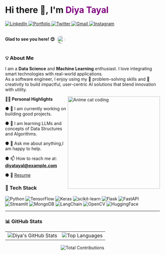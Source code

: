 <h1 align="left">Hi there 👋, I'm <span style="color:purple;">Diya Tayal</span></h1>


<p align="">
  <a href="https://linkedin.com/in/diyatayal">
    <img src="https://img.shields.io/badge/LinkedIn-blue?logo=linkedin&style=for-the-badge" alt="LinkedIn" />
  </a>
  <a href="https://portfolio-diya-3754.vercel.app/">
    <img src="https://img.shields.io/badge/Portfolio-000?style=for-the-badge&logo=firefox&logoColor=white" alt="Portfolio" />
  </a>
  <!-- Twitter (X) -->
<a href="https://twitter.com/yourusername">
  <img src="https://img.shields.io/badge/Twitter-1DA1F2?logo=twitter&style=for-the-badge" alt="Twitter" />
</a>

<!-- Gmail -->
<a href="mailto:diyatayal@example.com">
  <img src="https://img.shields.io/badge/Gmail-D14836?logo=gmail&style=for-the-badge" alt="Gmail" />
</a>

<!-- Instagram -->
<a href="https://instagram.com/yourusername">
  <img src="https://img.shields.io/badge/Instagram-E4405F?logo=instagram&style=for-the-badge" alt="Instagram" />
</a>
</p>

<p align="left" style="display: inline-flex; align-items: center; gap: 8px;">
  <strong style="margin-bottom: 0;">Glad to see you here! 😊</strong>
  <img src="https://komarev.com/ghpvc/?username=Diyatayal&label=Views&color=blue&style=flat-square"
       alt="Profile Views"
       style="border-radius: 10px; height: 25px; margin-top: 3px;" />
</p>



### 💡 About Me

<p>
I am a <strong>Data Science</strong> and <strong>Machine Learning</strong> enthusiast. I love integrating smart technologies with real-world applications. <br/>
As a software engineer, I enjoy using my 🧠 problem-solving skills and 🎨 creativity to build impactful, user-centric AI solutions that blend innovation with utility.
</p>

<p align="left" width="100%">
  <img align="right" width="300" src="https://i0.wp.com/www.animefeminist.com/wp-content/uploads/2020/04/type-computer-squid-girl.gif?resize=350%2C197&ssl=1" alt="Anime cat coding">
 
<strong>🙋‍♀️ Personal Highlights</strong>

● 🔨 I am currently working on building good projects. 

● 📘 I am learning LLMs and concepts of Data Structures and Algorithms.

● 💬 Ask me about anything,I am happy to help.

● 📫 How to reach me at: **diyatayal@example.com**
  

● 📄 [Resume](https://drive.google.com/file/d/11b4TslAlqTkvGXQE1bIE3cKCQylwIF1T/view?usp=sharing)



</p>


### 🚀 Tech Stack

![Python](https://img.shields.io/badge/Python-3776AB?style=for-the-badge&logo=python&logoColor=white)
![TensorFlow](https://img.shields.io/badge/TensorFlow-FF6F00?style=for-the-badge&logo=tensorflow&logoColor=white)
![Keras](https://img.shields.io/badge/Keras-D00000?style=for-the-badge&logo=keras&logoColor=white)
![scikit-learn](https://img.shields.io/badge/scikit--learn-F7931E?style=for-the-badge&logo=scikit-learn&logoColor=white)
![Flask](https://img.shields.io/badge/Flask-000000?style=for-the-badge&logo=flask&logoColor=white)
![FastAPI](https://img.shields.io/badge/FastAPI-005571?style=for-the-badge&logo=fastapi)
![Streamlit](https://img.shields.io/badge/Streamlit-FF4B4B?style=for-the-badge&logo=streamlit&logoColor=white)
![MongoDB](https://img.shields.io/badge/MongoDB-4DB33D?style=for-the-badge&logo=mongodb&logoColor=white)
![LangChain](https://img.shields.io/badge/LangChain-1A1A1A?style=for-the-badge&logo=python&logoColor=green)
![OpenCV](https://img.shields.io/badge/OpenCV-27338e?style=for-the-badge&logo=opencv&logoColor=white)
![HuggingFace](https://img.shields.io/badge/HuggingFace-FFBF00?style=for-the-badge&logo=huggingface&logoColor=white)

---


<h3 align="">📊 GitHub Stats</h3>

<table>
  <tr>
    <td align="left">
      <img src="https://github-readme-stats.vercel.app/api?username=Diyatayal&show_icons=true&theme=tokyonight" alt="Diya's GitHub Stats" />
    </td>
    <td align="right">
      <img src="https://github-readme-stats.vercel.app/api/top-langs/?username=Diyatayal&layout=compact&theme=tokyonight" alt="Top Languages" />
    </td>
  </tr>
</table>

<p align="center">
  <img src="https://github-profile-summary-cards.vercel.app/api/cards/profile-details?username=Diyatayal&theme=tokyonight" alt="Total Contributions" />
</p>






